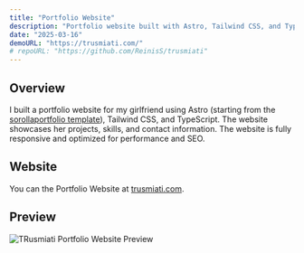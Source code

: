 ```yaml
---
title: "Portfolio Website"
description: "Portfolio website built with Astro, Tailwind CSS, and TypeScript."
date: "2025-03-16"
demoURL: "https://trusmiati.com/"
# repoURL: "https://github.com/ReinisS/trusmiati"
---
```


## Overview

I built a portfolio website for my girlfriend using Astro (starting from the [sorollaportfolio template](https://github.com/jramma/sorollaportfolio)), Tailwind CSS, and TypeScript. The website showcases her projects, skills, and contact information. The website is fully responsive and optimized for performance and SEO.

## Website

You can the Portfolio Website at [trusmiati.com](https://trusmiati.com/).

## Preview

![TRusmiati Portfolio Website Preview](/trusmiati.png)
